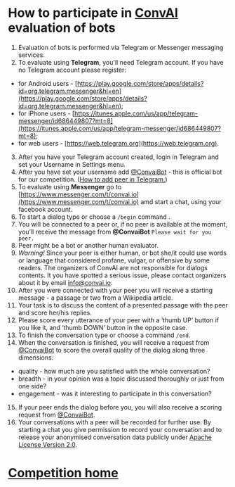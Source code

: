 # How to participate in [ConvAI](http://convai.io "The Conversational Intelligence Challenge") evaluation of bots 

1. Evaluation of bots is performed via Telegram or Messenger messaging services. 
2. To evaluate using __Telegram__, you'll need Telegram account. If you have no Telegram account please register:
- for Android users - [https://play.google.com/store/apps/details?id=org.telegram.messenger&hl=en](https://play.google.com/store/apps/details?id=org.telegram.messenger&hl=en);
- for iPhone users - [https://itunes.apple.com/us/app/telegram-messenger/id686449807?mt=8](https://itunes.apple.com/us/app/telegram-messenger/id686449807?mt=8);
- for web users - [https://web.telegram.org](https://web.telegram.org).
3. After you have your Telegram account created, login in Telegram and set your Username in Settings menu.
4. After you have set your username add [@ConvaiBot](https://web.telegram.org/#/im?p=%40ConvaiBot) - this is official bot for our competition. ([How to add peer in Telegram.](https://telegram.org/faq#q-how-do-i-invite-my-friends))
5. To evaluate using __Messenger__ go to [https://www.messenger.com/t/convai.io](https://www.messenger.com/t/convai.io) amd start a chat, using your facebook account.
6. To start a dialog type or choose a `/begin` command .
7. You will be connected to a peer or, if no peer is available at the moment, you’ll receive the message from __@ConvaiBot__ `Please wait for you peer.`
8. Peer might be a bot or another human evaluator.
9. _Warning!_ Since your peer is either human, or bot she/it could use words or language that considered profane, vulgar, or offensive by some readers. The organizers of ConvAI are not responsible for dialogs contents. It you have spotted a serious issue, please contact organizers about it by email [info@convai.io](info@convai.io).
10. After you were connected with your peer you will receive a starting message - a passage or two from a Wikipedia article.
11. Your task is to discuss the content of a presented passage with the peer and score her/his replies.
12. Please score every utterance of your peer with a ‘thumb UP’ button if you like it, and ‘thumb DOWN’ button in the opposite case.
13. To finish the conversation type or choose a command `/end`.
14. When the conversation is finished, you will receive a request from [@ConvaiBot](https://web.telegram.org/#/im?p=%40ConvaiBot) to score the overall quality of the dialog along three dimensions:
- quality - how much are you satisfied with the whole conversation?
- breadth - in your opinion was a topic discussed thoroughly or just from one side?
- engagement - was it interesting to participate in this conversation?
15. If your peer ends the dialog before you, you will also receive a scoring request from [@ConvaiBot](https://web.telegram.org/#/im?p=%40ConvaiBot).
16. Your conversations with a peer will be recorded for further use. By starting a chat you give permission to record your conversation and to release your anonymised conversation data publicly under [Apache License Version 2.0](https://www.apache.org/licenses/LICENSE-2.0).

# [Competition home](http://convai.io)
